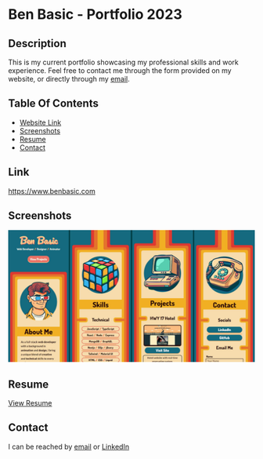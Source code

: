 # Ben Basic - Portfolio 2023

## Description

This is my current portfolio showcasing my professional skills and work experience.
Feel free to contact me through the form provided on my website, or directly through my [email](mailto:BenjaminYBasic@gmail.com).
 
## Table Of Contents

  - [Website Link](#link)
  - [Screenshots](#screenshots)
  - [Resume](#resume)
  - [Contact](#contact)


## Link

https://www.benbasic.com


## Screenshots

![alt text](public/Screenshots.jpg)


## Resume

[View Resume](https://docs.google.com/document/d/1LK5R1XetGPVHpm0u76epVPf7DkoW6TVT/edit?usp=sharing&ouid=102663915874628547290&rtpof=true&sd=true)


## Contact

I can be reached by [email](mailto:BenjaminYBasic@gmail.com) or [LinkedIn](https://www.linkedin.com/in/benbasic/)